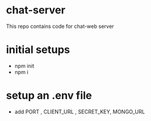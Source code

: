 # chat-server
This repo contains code for chat-web server

# initial setups
- npm init
- npm i

# setup an .env file 
- add PORT , CLIENT_URL , SECRET_KEY, MONGO_URL